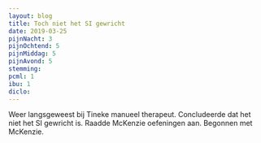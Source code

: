 ```yaml
---
layout: blog
title: Toch niet het SI gewricht
date: 2019-03-25
pijnNacht: 3
pijnOchtend: 5
pijnMiddag: 5
pijnAvond: 5
stemming: 
pcml: 1
ibu: 1
diclo: 
---
```


Weer langsgeweest bij Tineke manueel therapeut. Concludeerde dat het niet het SI gewricht is. Raadde McKenzie oefeningen aan. Begonnen met McKenzie.

